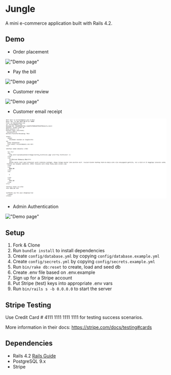# Jungle

A mini e-commerce application built with Rails 4.2.

## Demo

* Order placement

!["Demo page"](https://github.com/Thomassky28/jungle-rails/blob/master/build/1.gif?raw=true)

* Pay the bill

!["Demo page"](https://github.com/Thomassky28/jungle-rails/blob/master/build/2.gif?raw=true)

* Customer review

!["Demo page"](https://github.com/Thomassky28/jungle-rails/blob/master/build/7.gif?raw=true)

* Customer email receipt

!["Demo page"](https://github.com/Thomassky28/jungle-rails/blob/master/build/receipt.png?raw=true)

* Admin Authentication

!["Demo page"](https://github.com/Thomassky28/jungle-rails/blob/master/build/6.gif?raw=true)

## Setup

1. Fork & Clone
2. Run `bundle install` to install dependencies
3. Create `config/database.yml` by copying `config/database.example.yml`
4. Create `config/secrets.yml` by copying `config/secrets.example.yml`
5. Run `bin/rake db:reset` to create, load and seed db
6. Create .env file based on .env.example
7. Sign up for a Stripe account
8. Put Stripe (test) keys into appropriate .env vars
9. Run `bin/rails s -b 0.0.0.0` to start the server

## Stripe Testing

Use Credit Card # 4111 1111 1111 1111 for testing success scenarios.

More information in their docs: <https://stripe.com/docs/testing#cards>

## Dependencies

* Rails 4.2 [Rails Guide](http://guides.rubyonrails.org/v4.2/)
* PostgreSQL 9.x
* Stripe
